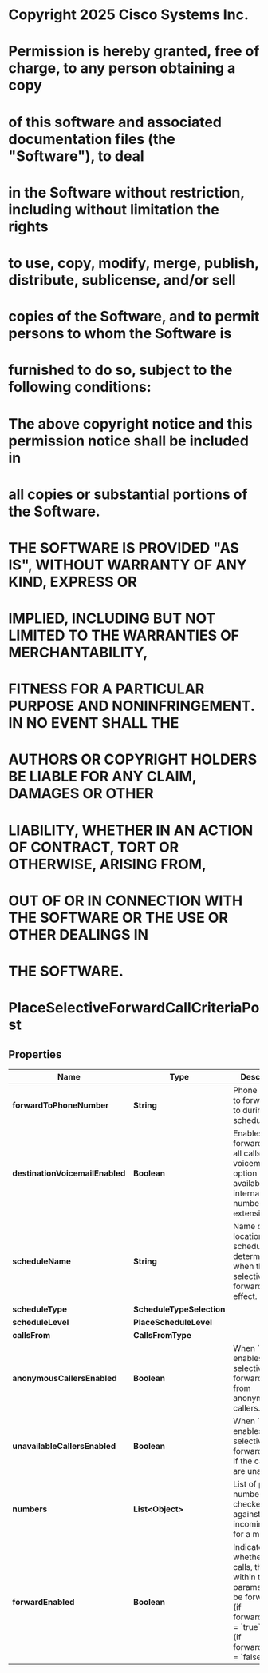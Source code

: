 <!--  Copyright 2025 Cisco Systems Inc.

Permission is hereby granted, free of charge, to any person obtaining a copy
of this software and associated documentation files (the "Software"), to deal
in the Software without restriction, including without limitation the rights
to use, copy, modify, merge, publish, distribute, sublicense, and/or sell
copies of the Software, and to permit persons to whom the Software is
furnished to do so, subject to the following conditions:

The above copyright notice and this permission notice shall be included in
all copies or substantial portions of the Software.

THE SOFTWARE IS PROVIDED "AS IS", WITHOUT WARRANTY OF ANY KIND, EXPRESS OR
IMPLIED, INCLUDING BUT NOT LIMITED TO THE WARRANTIES OF MERCHANTABILITY,
FITNESS FOR A PARTICULAR PURPOSE AND NONINFRINGEMENT. IN NO EVENT SHALL THE
AUTHORS OR COPYRIGHT HOLDERS BE LIABLE FOR ANY CLAIM, DAMAGES OR OTHER
LIABILITY, WHETHER IN AN ACTION OF CONTRACT, TORT OR OTHERWISE, ARISING FROM,
OUT OF OR IN CONNECTION WITH THE SOFTWARE OR THE USE OR OTHER DEALINGS IN
THE SOFTWARE.-->
# Copyright 2025 Cisco Systems Inc.
#
# Permission is hereby granted, free of charge, to any person obtaining a copy
# of this software and associated documentation files (the "Software"), to deal
# in the Software without restriction, including without limitation the rights
# to use, copy, modify, merge, publish, distribute, sublicense, and/or sell
# copies of the Software, and to permit persons to whom the Software is
# furnished to do so, subject to the following conditions:
#
# The above copyright notice and this permission notice shall be included in
# all copies or substantial portions of the Software.
#
# THE SOFTWARE IS PROVIDED "AS IS", WITHOUT WARRANTY OF ANY KIND, EXPRESS OR
# IMPLIED, INCLUDING BUT NOT LIMITED TO THE WARRANTIES OF MERCHANTABILITY,
# FITNESS FOR A PARTICULAR PURPOSE AND NONINFRINGEMENT. IN NO EVENT SHALL THE
# AUTHORS OR COPYRIGHT HOLDERS BE LIABLE FOR ANY CLAIM, DAMAGES OR OTHER
# LIABILITY, WHETHER IN AN ACTION OF CONTRACT, TORT OR OTHERWISE, ARISING FROM,
# OUT OF OR IN CONNECTION WITH THE SOFTWARE OR THE USE OR OTHER DEALINGS IN
# THE SOFTWARE.



# PlaceSelectiveForwardCallCriteriaPost


## Properties

| Name | Type | Description | Notes |
|------------ | ------------- | ------------- | -------------|
|**forwardToPhoneNumber** | **String** | Phone number to forward calls to during this schedule. |  [optional] |
|**destinationVoicemailEnabled** | **Boolean** | Enables forwarding for all calls to voicemail. This option is only available for internal phone numbers or extensions. |  [optional] |
|**scheduleName** | **String** | Name of the location&#39;s schedule which determines when the selective forward is in effect. |  [optional] |
|**scheduleType** | **ScheduleTypeSelection** |  |  [optional] |
|**scheduleLevel** | **PlaceScheduleLevel** |  |  [optional] |
|**callsFrom** | **CallsFromType** |  |  |
|**anonymousCallersEnabled** | **Boolean** | When &#x60;true&#x60;, enables selective forward to calls from anonymous callers. |  [optional] |
|**unavailableCallersEnabled** | **Boolean** | When &#x60;true&#x60;, enables selective forward to calls if the callers are unavailable. |  [optional] |
|**numbers** | **List&lt;Object&gt;** | List of phone numbers checked against incoming calls for a match. |  [optional] |
|**forwardEnabled** | **Boolean** | Indicates whether the calls, that fit within these parameters, will be forwarded (if forwardEnabled &#x3D; &#x60;true&#x60;) or not (if forwardEnabled &#x3D; &#x60;false&#x60;). |  [optional] |



